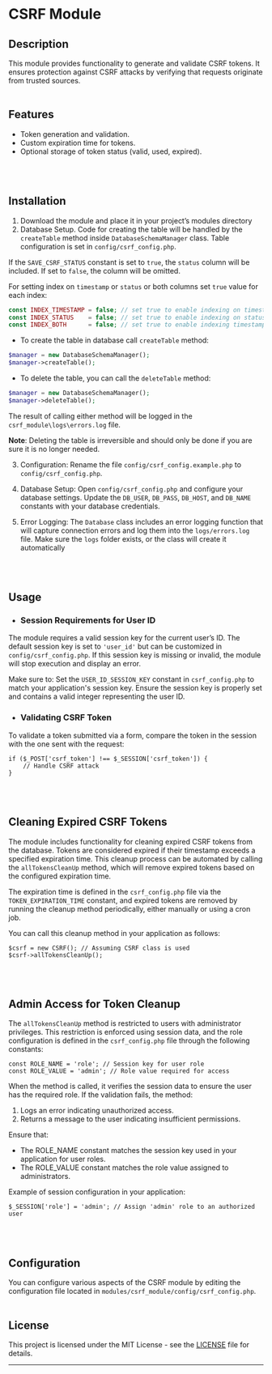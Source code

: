 # CSRF Module

## Description
This module provides functionality to generate and validate CSRF tokens. It ensures protection against CSRF attacks by verifying that requests originate from trusted sources.
<br> 
<br> 

## Features
- Token generation and validation.
- Custom expiration time for tokens.
- Optional storage of token status (valid, used, expired).
<br> 
<br> 

## Installation

1. Download the module and place it in your project’s modules directory
2. Database Setup. Code for creating the table will be handled by the `createTable` method inside `DatabaseSchemaManager` class. Table configuration is set in `config/csrf_config.php`.

If the `SAVE_CSRF_STATUS` constant is set to `true`, the `status` column will be included. If set to `false`, the column will be omitted.

For setting index on `timestamp` or `status` or both columns set `true` value for each index:

```php
const INDEX_TIMESTAMP = false; // set true to enable indexing on timestamp column
const INDEX_STATUS    = false; // set true to enable indexing on status column
const INDEX_BOTH      = false; // set true to enable indexing timestamp and status columns
```

- To create the table in database call `createTable` method:

```php
$manager = new DatabaseSchemaManager();
$manager->createTable();
```

- To delete the table, you can call the `deleteTable` method:

```php
$manager = new DatabaseSchemaManager();
$manager->deleteTable();
```

The result of calling either method will be logged in the `csrf_module\logs\errors.log` file.

**Note**: Deleting the table is irreversible and should only be done if you are sure it is no longer needed.

3. Configuration: Rename the file `config/csrf_config.example.php` to `config/csrf_config.php`.

4. Database Setup: Open `config/csrf_config.php` and configure your database settings. Update the `DB_USER`, `DB_PASS`, `DB_HOST`, and `DB_NAME` constants with your database credentials.

5. Error Logging: The `Database` class includes an error logging function that will capture connection errors and log them into the `logs/errors.log` file. Make sure the `logs` folder exists, or the class will create it automatically
<br> 
<br> 

## Usage

- ### Session Requirements for User ID

The module requires a valid session key for the current user’s ID. The default session key is set to `'user_id'` but can be customized in `config/csrf_config.php`. If this session key is missing or invalid, the module will stop execution and display an error.

Make sure to:
    Set the `USER_ID_SESSION_KEY` constant in `csrf_config.php` to match your application's session key.
    Ensure the session key is properly set and contains a valid integer representing the user ID.

- ### Validating CSRF Token
To validate a token submitted via a form, compare the token in the session with the one sent with the request:
```
if ($_POST['csrf_token'] !== $_SESSION['csrf_token']) {
    // Handle CSRF attack
}
```
<br> 
<br> 

## Cleaning Expired CSRF Tokens

The module includes functionality for cleaning expired CSRF tokens from the database. Tokens are considered expired if their timestamp exceeds a specified expiration time. This cleanup process can be automated by calling the `allTokensCleanUp` method, which will remove expired tokens based on the configured expiration time.

The expiration time is defined in the `csrf_config.php` file via the `TOKEN_EXPIRATION_TIME` constant, and expired tokens are removed by running the cleanup method periodically, either manually or using a cron job.

You can call this cleanup method in your application as follows:
```
$csrf = new CSRF(); // Assuming CSRF class is used
$csrf->allTokensCleanUp();
```
<br> 
<br> 

## Admin Access for Token Cleanup
The `allTokensCleanUp` method is restricted to users with administrator privileges. This restriction is enforced using session data, and the role configuration is defined in the `csrf_config.php` file through the following constants:
```
const ROLE_NAME = 'role'; // Session key for user role
const ROLE_VALUE = 'admin'; // Role value required for access
```
When the method is called, it verifies the session data to ensure the user has the required role. If the validation fails, the method:

1. Logs an error indicating unauthorized access.
2. Returns a message to the user indicating insufficient permissions.

Ensure that:
- The ROLE_NAME constant matches the session key used in your application for user roles.
- The ROLE_VALUE constant matches the role value assigned to administrators.

Example of session configuration in your application:
```
$_SESSION['role'] = 'admin'; // Assign 'admin' role to an authorized user
```
<br> 
<br> 

## Configuration
You can configure various aspects of the CSRF module by editing the configuration file located in `modules/csrf_module/config/csrf_config.php`.
<br> 
<br> 

## License

This project is licensed under the MIT License - see the [LICENSE](https://opensource.org/licenses/MIT) file for details.

---